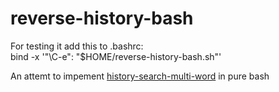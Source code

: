 # reverse-history-bash


 
For testing it add this to .bashrc:                  
bind -x '"\C-e": "$HOME/reverse-history-bash.sh"'


An attemt to impement [history-search-multi-word](https://github.com/zdharma/history-search-multi-word) in pure bash
